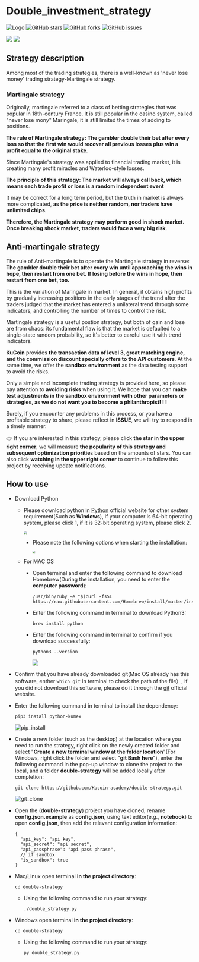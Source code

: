 # Double_investment_strategy

[![Logo](https://img.shields.io/badge/KuCoin-KuMex-yellowgreen?style=flat-square)](https://github.com/Kucoin-academy/Guide)
[![GitHub stars](https://img.shields.io/github/stars/Kucoin-academy/double-strategy.svg?label=Stars&style=flat-square)](https://github.com/Kucoin-academy/double-strategy)
[![GitHub forks](https://img.shields.io/github/forks/Kucoin-academy/double-strategy.svg?label=Fork&style=flat-square)](https://github.com/Kucoin-academy/double-strategy)
[![GitHub issues](https://img.shields.io/github/issues/Kucoin-academy/double-strategy.svg?label=Issue&style=flat-square)](https://github.com/Kucoin-academy/double-strategy/issues)

[![](https://img.shields.io/badge/lang-English-informational.svg?longCache=true&style=flat-square)](README.md)
[![](https://img.shields.io/badge/lang-Chinese-red.svg?longCache=true&style=flat-square)](README_CN.md)

## Strategy description

Among most of the trading strategies, there is a well-known as 'never lose money' trading strategy-Martingale strategy.  

### Martingale strategy

Originally, martingale referred to a class of betting strategies that was popular in 18th-century France. It is still popular in the casino system, called "never lose mony" Maringale, it is still limited the times of adding to positions.

**The rule of Martingale strategy: The gambler double their bet after every loss so that the first win would recover all previous losses plus win a profit equal to the original stake**.  

Since Martingale's strategy was applied to financial trading market, it is creating many profit miracles and Waterloo-style losses.  

**The principle of this strategy: The market will always call back, which means each trade profit or loss is a random independent event**  

It may be correct for a long term period, but the truth in market is always more complicated, **as the price is neither random, nor traders have unlimited chips**.   

**Therefore, the Martingale strategy may perform good in shock market. Once breaking shock market, traders would face a very big risk**.

## Anti-martingale strategy

The rule of Anti-martingale is to operate the Martingale strategy in reverse: **The gambler double their bet after every win until approaching the wins in hope, then restart from one bet. If losing before the wins in hope, then restart from one bet, too.**

This is the variation of Maringale in market. In general, it obtains high profits by gradually increasing positions in the early stages of the trend after the traders judged that the market has entered a unilateral trend through some indicators, and controlling the number of times to control the risk.

Martingale strategy is a useful postion strategy, but both of gain and lose are from chaos: its fundamental flaw is that the market is defaulted to a single-state random probability, so it's better to careful use it with trend indicators.

**KuCoin** provides **the transaction data of level 3, great matching engine, and the commission discount specially offers to the API customers**. At the same time, we offer the **sandbox environment** as the data testing support to avoid the risks.

Only a simple and incomplete trading strategy is provided here, so please pay attention to **avoiding risks** when using it. We hope that you can **make test adjustments in the sandbox environment with other parameters or strategies,  as we do not want you to become a philanthropist! ! !**

Surely, if you encounter any problems in this process, or you have a profitable strategy to share, please reflect in **ISSUE**, we will try to respond in a timely manner. 

:point_right: If you are interested in this strategy, please click **the star in the upper right corner**, we will  measure **the popularity of this strategy and subsequent optimization prioritie**s based on the amounts of stars. You can also click **watching in the upper right corner** to continue to follow this project by receiving update notifications. 

## How to use

* Download Python

  * Please download python in [Python](https://www.python.org/) official website for other system requirement(Such as **Windows**), if your computer is 64-bit operating system, please click 1, if it is 32-bit operating system, please click 2.

    <img src="./img/python_download.png" style="zoom:50%" />

    * Please note the following options when starting the installation:

      <img src="./img/python_win.png" style="zoom:40%" />

  * For MAC OS

    * Open terminal and enter the following command to download Homebrew(During the installation, you need to enter the **computer password**):

      ```shell
      /usr/bin/ruby -e "$(curl -fsSL https://raw.githubusercontent.com/Homebrew/install/master/install)"
      ```

    * Enter the following command in terminal to download Python3:

      ```shell
      brew install python
      ```

    * Enter the following command in terminal to confirm if you download successfully:

      ```shell
      python3 --version
      ```

      ![](./img/python_version.gif)

* Confirm that you have already downloaded git(Mac OS  already has this software, enther `which git` in terminal to check the path of the file）, if you did not download this software, please do it through the [git](https://git-scm.com/) official website.

* Enter the following command in terminal to install the dependency:

  ```shell script
  pip3 install python-kumex
  ```

  ![pip_install](./img/pip_install.gif)
  
* Create a new folder (such as the desktop) at the location where you need to run the strategy, right click on the newly created folder and select "**Create a new terminal window at the folder location**"(For Windows, right click the folder and select "**git Bash here**"), enter the following command in the pop-up window to clone the project to the local, and a folder **double-strategy** will be added locally after completion:
  
  ```shell
  git clone https://github.com/Kucoin-academy/double-strategy.git
  ```
  
  ![git_clone](./img/git_clone.gif)
  
* Open the (**double-strategy**) project you have cloned,  rename **config.json.example** as **config.json**, using text editor(e.g., **notebook**) to open **config.json**, then add the relevant configuration information: 

  ```
  {
    "api_key": "api key",
    "api_secret": "api secret",
    "api_passphrase": "api pass phrase",
    // if sandbox  
    "is_sandbox": true
  }
  ```
  
* Mac/Linux open terminal **in the project directory**: 

  ```shell
  cd double-strategy
  ```
  * Using the following command to run your strategy:
  
    ```shell
    ./double_strategy.py
    ```
  
* Windows open terminal **in the project directory**: 

  ```shell
  cd double-strategy
  ```
  * Using the following command to run your strategy:
  
    ```shell
    py double_strategy.py
    ```
  
  

